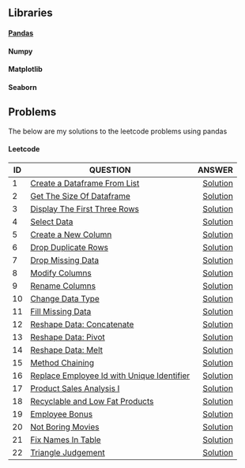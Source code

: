 ## Libraries
#### [Pandas](https://github.com/Tungana-Bhavya/Python/tree/main/Libraries/Pandas)
#### Numpy
#### Matplotlib
#### Seaborn

## Problems
The below are my solutions to the leetcode problems using pandas
#### Leetcode 
|ID| QUESTION                | ANSWER               |
|--|------------------------ |---------------------:|
|1|[Create a Dataframe From List](https://leetcode.com/problems/create-a-dataframe-from-list/description/?envType=study-plan-v2&envId=introduction-to-pandas&lang=pythondata)|[Solution](https://github.com/Tungana-Bhavya/Python/blob/main/Problems/Leetcode/CREATE_DATAFRAME.py)
|2|[Get The Size Of Dataframe](https://leetcode.com/problems/get-the-size-of-a-dataframe/?envType=study-plan-v2&envId=introduction-to-pandas&lang=pythondata)|[Solution](https://github.com/Tungana-Bhavya/Python/blob/main/Problems/Leetcode/GET_SIZE_OF_DATAFRAME.py)
|3|[Display The First Three Rows](https://leetcode.com/problems/display-the-first-three-rows/description/?envType=study-plan-v2&envId=introduction-to-pandas&lang=pythondata)|[Solution](https://github.com/Tungana-Bhavya/Python/blob/main/Problems/Leetcode/DISPLAY_FIRST_THREE_ROWS.py)
|4|[Select Data](https://leetcode.com/problems/select-data/description/?envType=study-plan-v2&envId=introduction-to-pandas&lang=pythondata)|[Solution]()
|5|[Create a New Column](https://leetcode.com/problems/create-a-new-column/description/?envType=study-plan-v2&envId=introduction-to-pandas&lang=pythondata)|[Solution]()
|6|[Drop Duplicate Rows](https://leetcode.com/problems/drop-duplicate-rows/description/?envType=study-plan-v2&envId=introduction-to-pandas&lang=pythondata)|[Solution]()
|7|[Drop Missing Data](https://leetcode.com/problems/drop-missing-data/description/?envType=study-plan-v2&envId=introduction-to-pandas&lang=pythondata)|[Solution]()
|8|[Modify Columns](https://leetcode.com/problems/modify-columns/description/?envType=study-plan-v2&envId=introduction-to-pandas&lang=pythondata)|[Solution]()
|9|[Rename Columns](https://leetcode.com/problems/rename-columns/description/?envType=study-plan-v2&envId=introduction-to-pandas&lang=pythondata)|[Solution]()
|10|[Change Data Type](https://leetcode.com/problems/change-data-type/description/?envType=study-plan-v2&envId=introduction-to-pandas&lang=pythondata)|[Solution]()
|11|[Fill Missing Data](https://leetcode.com/problems/fill-missing-data/description/?envType=study-plan-v2&envId=introduction-to-pandas&lang=pythondata)|[Solution]()
|12|[Reshape Data: Concatenate](https://leetcode.com/problems/reshape-data-concatenate/description/?envType=study-plan-v2&envId=introduction-to-pandas&lang=pythondata)|[Solution]()
|13|[Reshape Data: Pivot](https://leetcode.com/problems/reshape-data-pivot/description/?envType=study-plan-v2&envId=introduction-to-pandas&lang=pythondata)|[Solution]()
|14|[Reshape Data: Melt](https://leetcode.com/problems/reshape-data-melt/description/?envType=study-plan-v2&envId=introduction-to-pandas&lang=pythondata)|[Solution]()
|15|[Method Chaining](https://leetcode.com/problems/method-chaining/?envType=study-plan-v2&envId=introduction-to-pandas&lang=pythondata)|[Solution]()
|16|[Replace Employee Id with Unique Identifier](https://leetcode.com/problems/replace-employee-id-with-the-unique-identifier/?envType=study-plan-v2&envId=top-sql-50)|[Solution](https://github.com/Tungana-Bhavya/Python/blob/main/Problems/Leetcode/Replace%20Employee%20Id%20With%20Unique%20Identifier.py)
|17|[Product Sales Analysis I](https://leetcode.com/problems/product-sales-analysis-i/description/?envType=study-plan-v2&envId=top-sql-50)|[Solution](https://github.com/Tungana-Bhavya/Python/blob/main/Problems/Leetcode/PRODUCT_SALES_ANALYSIS_I.py)
|18|[Recyclable and Low Fat Products](https://leetcode.com/problems/recyclable-and-low-fat-products/?envType=study-plan-v2&envId=top-sql-50)|[Solution](https://github.com/Tungana-Bhavya/Python/blob/main/Problems/Leetcode/RECYCLABLE_AND_LOW_FAT_PRODUCTS.py)
|19|[Employee Bonus](https://leetcode.com/problems/employee-bonus/?envType=study-plan-v2&envId=top-sql-50)|[Solution](https://github.com/Tungana-Bhavya/Python/blob/main/Problems/Leetcode/L_BONUS.py)
|20|[Not Boring Movies](https://leetcode.com/problems/not-boring-movies/?envType=study-plan-v2&envId=top-sql-50)|[Solution](https://github.com/Tungana-Bhavya/Python/blob/main/Problems/Leetcode/L_NOT_BORING_MOVIES.py)
|21|[Fix Names In Table](https://leetcode.com/problems/fix-names-in-a-table/?envType=study-plan-v2&envId=top-sql-50)|[Solution](https://github.com/Tungana-Bhavya/Python/blob/main/Problems/Leetcode/L_FIX_NAMES_IN_TABLE.py)
|22|[Triangle Judgement](https://leetcode.com/problems/triangle-judgement/description/?envType=study-plan-v2&envId=top-sql-50)|[Solution](https://github.com/Tungana-Bhavya/Python/blob/main/Problems/Leetcode/L_TRIANGLE.py)
